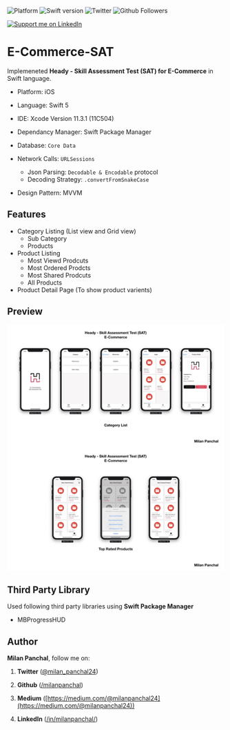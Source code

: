 ![Platform](https://img.shields.io/badge/platform-ios-blue.svg?style=flat)
![Swift version](https://img.shields.io/badge/Swift-5-orange.svg?style=flat)
![Twitter](https://img.shields.io/twitter/follow/milan_panchal24?style=social)
![Github Followers](https://img.shields.io/github/followers/milanpanchal?label=Follow&style=social)

<a href="https://www.linkedin.com/in/milanpanchal/">
    <img src="https://img.shields.io/badge/Support-Recommend%2FEndorse%20me%20on%20Linkedin-blue?style=for-the-badge&logo=linkedin" alt="Support me on LinkedIn" /></a>

# E-Commerce-SAT

Implemeneted **Heady - Skill Assessment Test (SAT) for E-Commerce** in Swift language.

- Platform: iOS
- Language: Swift 5
- IDE: Xcode Version 11.3.1 (11C504)
- Dependancy Manager: Swift Package Manager
- Database: `Core Data`
- Network Calls: `URLSessions`
  - Json Parsing: `Decodable & Encodable` protocol
  - Decoding Strategy: `.convertFromSnakeCase`

- Design Pattern: MVVM



## Features

- Category Listing (List view and Grid view)
  - Sub Category
  - Products
- Product Listing
  - Most Viewd Prodcuts
  - Most Ordered Prodcts
  - Most Shared Prodcuts
  - All Products
- Product Detail Page (To show product varients)



## Preview

<img src="Screenshots/Heady.001.jpeg"/>
<img src="Screenshots/Heady.002.jpeg"/>

## Third Party Library

Used following third party libraries using **Swift Package Manager**

- MBProgressHUD



## Author

**Milan Panchal**, follow me on:

1. **Twitter** ([@milan_panchal24](https://twitter.com/milan_panchal24))

2. **Github** ([/milanpanchal](https://github.com/milanpanchal/))

3. **Medium** ([https://medium.com/@milanpanchal24](https://medium.com/@milanpanchal24))

4. **LinkedIn** ([/in/milanpanchal/](https://www.linkedin.com/in/milanpanchal/))


